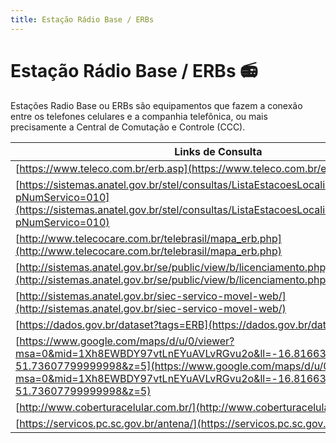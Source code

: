 ```yaml
---
title: Estação Rádio Base / ERBs
---
```

# Estação Rádio Base / ERBs 📻
Estações Radio Base ou ERBs são equipamentos que fazem a conexão entre os telefones celulares e a companhia telefônica, ou mais precisamente a Central de Comutação e Controle (CCC).

|Links de Consulta|
|--|
|[https://www.teleco.com.br/erb.asp](https://www.teleco.com.br/erb.asp)|
|[https://sistemas.anatel.gov.br/stel/consultas/ListaEstacoesLocalidade/tela.asp?pNumServico=010](https://sistemas.anatel.gov.br/stel/consultas/ListaEstacoesLocalidade/tela.asp?pNumServico=010)|
|[http://www.telecocare.com.br/telebrasil/mapa_erb.php](http://www.telecocare.com.br/telebrasil/mapa_erb.php)|
|[http://sistemas.anatel.gov.br/se/public/view/b/licenciamento.php](http://sistemas.anatel.gov.br/se/public/view/b/licenciamento.php)|
|[http://sistemas.anatel.gov.br/siec-servico-movel-web/](http://sistemas.anatel.gov.br/siec-servico-movel-web/)|
|[https://dados.gov.br/dataset?tags=ERB](https://dados.gov.br/dataset?tags=ERB)|
|[https://www.google.com/maps/d/u/0/viewer?msa=0&mid=1Xh8EWBDY97vtLnEYuAVLvRGvu2o&ll=-16.816639560865948%2C-51.73607799999998&z=5](https://www.google.com/maps/d/u/0/viewer?msa=0&mid=1Xh8EWBDY97vtLnEYuAVLvRGvu2o&ll=-16.816639560865948%2C-51.73607799999998&z=5)|
|[http://www.coberturacelular.com.br/](http://www.coberturacelular.com.br/)|
|[https://servicos.pc.sc.gov.br/antena/](https://servicos.pc.sc.gov.br/antena/)|